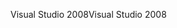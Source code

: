 <span data-ttu-id="c8a3a-101">Visual Studio 2008</span><span class="sxs-lookup"><span data-stu-id="c8a3a-101">Visual Studio 2008</span></span>